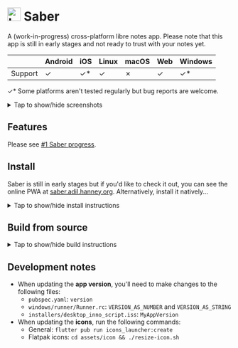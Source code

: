 # <img src="https://github.com/adil192/saber/raw/main/assets/icon/icon.png" width="30" height="30" alt="Logo"> Saber

A (work-in-progress) cross-platform libre notes app. Please note that this app is still in early stages and not ready to trust with your notes yet.

|         | Android | iOS  | Linux | macOS | Web  | Windows |
| ------- | ------- | ---- | ----- | ----- | ---- | ------- |
| Support | ✓       | ✓*   | ✓     | ✗     | ✓    | ✓*      |

✓* Some platforms aren't tested regularly but bug reports are welcome.

<details>
<summary>Tap to show/hide screenshots</summary>
<img src="https://github.com/adil192/saber/raw/main/assets/screenshots/home.png" width="200"> <img src="https://github.com/adil192/saber/raw/main/assets/screenshots/editor.png" width="200"> <img src="https://github.com/adil192/saber/raw/main/assets/screenshots/settings.png" width="200"> <img src="https://github.com/adil192/saber/raw/main/assets/screenshots/login.png" width="200">
</details>

## Features

Please see [#1 Saber progress](https://github.com/adil192/saber/discussions/1).

## Install

Saber is still in early stages but if you'd like to check it out,
you can see the online PWA at [saber.adil.hanney.org](https://saber.adil.hanney.org).
Alternatively, install it natively...

<details>
<summary>Tap to show/hide install instructions</summary>

#### Android

Option 1 (recommended): Download from the [Play Store](https://play.google.com/store/apps/details?id=com.adilhanney.saber) (not yet live)

Option 2: Download and install `app-release.apk` from the latest [Release](https://github.com/adil192/saber/releases)

#### Linux

Download `Saber.flatpak` from the latest [Release](https://github.com/adil192/saber/releases) and install with `flatpak --user install Saber.flatpak`

#### Windows

Download and install `SaberInstaller.exe` from the latest [Release](https://github.com/adil192/saber/releases)

#### iOS

See [#4 How to install on iOS](https://github.com/adil192/saber/discussions/4)

</details>

## Build from source

<details>
<summary>Tap to show/hide build instructions</summary>

### 1. Install flutter
https://docs.flutter.dev/get-started/install
### 2. Clone this project
```bash
git clone https://github.com/adil192/saber.git
```
### 3. Get dependencies
```bash
flutter pub get
```

### 4. Build for...

#### Linux

`flutter build linux`

This is good enough for using on your own computer, but if you want to redistribute your build, you need to use a predictable environment: fork this repo and use the GitHub Action [Build Flatpak](https://github.com/adil192/saber/actions/workflows/flatpak.yml) instead.

#### Android

`flutter build apk`

You may need to generate a signing certificate and create the `android/key.properties` file. More information on https://docs.flutter.dev/deployment/android#create-an-upload-keystore

#### The web

`flutter build web`

#### Windows

`flutter build windows`

The Windows installer is created with [Inno Setup](https://jrsoftware.org/isinfo.php). To create an installer of your own, run the above build command, then edit and run [installers/desktop_inno_script.iss](https://github.com/adil192/saber/blob/main/installers/desktop_inno_script.iss) with Inno Setup Compiler.

#### iOS

If you have a macOS computer, you can build for iOS with `flutter build ipa`
([more info](https://docs.flutter.dev/deployment/ios#create-an-app-bundle)).

If you don't, watch this YouTube tutorial
[How to compile a flutter application to iPhone with no mac (free | no jailbreak)](https://www.youtube.com/watch?v=m3_6z2wfHiY)
to build with [Codemagic](https://codemagic.io/start/) and install on your device.

</details>

## Development notes

- When updating the **app version**, you'll need to make changes to the following files:
  - `pubspec.yaml`: `version`
  - `windows/runner/Runner.rc`: `VERSION_AS_NUMBER` and `VERSION_AS_STRING`
  - `installers/desktop_inno_script.iss`: `MyAppVersion`
- When updating the **icons**, run the following commands:
  - General: `flutter pub run icons_launcher:create`
  - Flatpak icons: `cd assets/icon && ./resize-icon.sh`
